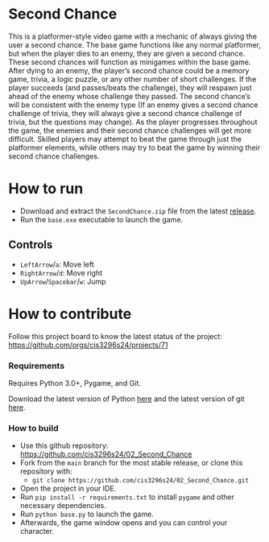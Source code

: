 # Second Chance
This is a platformer-style video game with a mechanic of always giving the user a second chance. The base game functions like any normal platformer, but when the player dies to an enemy, they are given a second chance. These second chances will function as minigames within the base game. After dying to an enemy, the player’s second chance could be a memory game, trivia, a logic puzzle, or any other number of short challenges. If the player succeeds (and passes/beats the challenge), they will respawn just ahead of the enemy whose challenge they passed. The second chance’s will be consistent with the enemy type (If an enemy gives a second chance challenge of trivia, they will always give a second chance challenge of trivia, but the questions may change). As the player progresses throughout the game, the enemies and their second chance challenges will get more difficult. Skilled players may attempt to beat the game through just the platformer elements, while others may try to beat the game by winning their second chance challenges.

# How to run

- Download and extract the `SecondChance.zip` file from the latest
[release](https://github.com/cis3296s24/02_Second_Chance/releases).
- Run the `base.exe` executable to launch the game.

## Controls

- `LeftArrow`/`a`: Move left
- `RightArrow`/`d`: Move right
- `UpArrow`/`Spacebar`/`w`: Jump 

# How to contribute
Follow this project board to know the latest status of the project: https://github.com/orgs/cis3296s24/projects/71

### Requirements

Requires Python 3.0+, Pygame, and Git.

Download the latest version of Python [here](https://www.python.org/downloads/)
and the latest version of git [here](https://git-scm.com/downloads).

### How to build
- Use this github repository: https://github.com/cis3296s24/02_Second_Chance
- Fork from the `main` branch for the most stable
  release, or clone this repository with:
  - `git clone https://github.com/cis3296s24/02_Second_Chance.git`
- Open the project in your IDE.
- Run `pip install -r requirements.txt` to install `pygame` and other necessary dependencies.
- Run `python base.py` to launch the game. 
- Afterwards, the game window opens and you can control your character. 